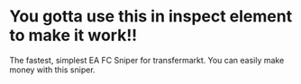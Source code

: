 # You gotta use this in inspect element to make it work!!
The fastest, simplest EA FC Sniper for transfermarkt. You can easily make money with this sniper.

